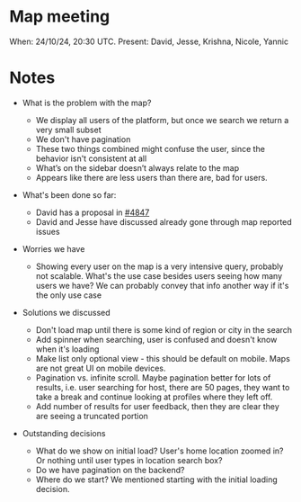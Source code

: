 # Map meeting

When: 24/10/24, 20:30 UTC.
Present: David, Jesse, Krishna, Nicole, Yannic

# Notes

- What is the problem with the map?
  - We display all users of the platform, but once we search we return a very small subset
  - We don't have pagination
  - These two things combined might confuse the user, since the behavior isn't consistent at all
  - What’s on the sidebar doesn’t always relate to the map
  - Appears like there are less users than there are, bad for users.
- What's been done so far:

  - David has a proposal in [#4847](https://github.com/Couchers-org/couchers/issues/4847)
  - David and Jesse have discussed already gone through map reported issues

- Worries we have

  - Showing every user on the map is a very intensive query, probably not scalable. What's the use case besides users seeing how many users we have? We can probably convey that info another way if it's the only use case

- Solutions we discussed

  - Don't load map until there is some kind of region or city in the search
  - Add spinner when searching, user is confused and doesn't know when it's loading
  - Make list only optional view - this should be default on mobile. Maps are not great UI on mobile devices.
  - Pagination vs. infinite scroll. Maybe pagination better for lots of results, i.e. user searching for host, there are 50 pages, they want to take a break and continue looking at profiles where they left off.
  - Add number of results for user feedback, then they are clear they are seeing a truncated portion

- Outstanding decisions
  - What do we show on initial load? User's home location zoomed in? Or nothing until user types in location search box?
  - Do we have pagination on the backend?
  - Where do we start? We mentioned starting with the initial loading decision.
